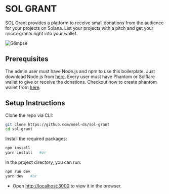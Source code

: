 # SOL GRANT
SOL Grant provides a platform to receive small donations from the audience for your projects on Solana. List your projects with a pitch and get your micro-grants right into your wallet.

![Glimpse](https://user-images.githubusercontent.com/79443588/206878441-8f654572-a024-4455-9338-12a1e9aba6e5.png)

## Prerequisites

The admin user must have Node.js and npm to use this boilerplate. Just download Node.js from [here](https://nodejs.org/en/download/). Every user must have Phantom or Solflare wallet to give or receive the donations. Checkout how to create phantom wallet from [here](https://help.phantom.app/hc/en-us/articles/8071074929043-How-to-create-a-new-wallet).

## Setup Instructions

Clone the repo via CLI:
```sh
git clone https://github.com/neel-ds/sol-grant
cd sol-grant
```

Install the required packages:
```sh
npm install 
yarn install   #or
```

In the project directory, you can run:
```sh
npm run dev
yarn dev   #or
```

- Open [http://localhost:3000](http://localhost:3000) to view it in the browser.